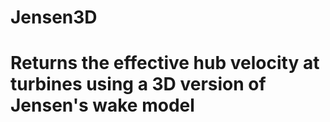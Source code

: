 # Jensen3D
# Returns the effective hub velocity at turbines using a 3D version of Jensen's wake model
